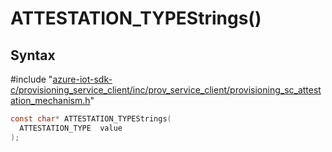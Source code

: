 # ATTESTATION_TYPEStrings()

## Syntax

\#include "[azure-iot-sdk-c/provisioning_service_client/inc/prov_service_client/provisioning_sc_attestation_mechanism.h](../provisioning-sc-attestation-mechanism-h.md)"  
```C
const char* ATTESTATION_TYPEStrings(
  ATTESTATION_TYPE  value
);
```

